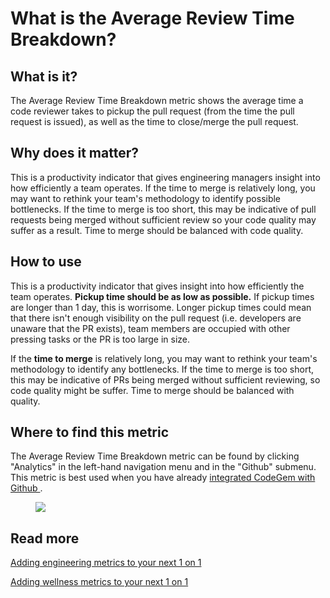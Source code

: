 # What is the Average Review Time Breakdown?

## What is it?

The Average Review Time Breakdown metric shows the average time a code reviewer takes to pickup the pull request (from the time the pull request is issued), as well as the time to close/merge the pull request.

## Why does it matter?

This is a productivity indicator that gives engineering managers insight into how efficiently a team operates. If the time to merge is relatively long, you may want to rethink your team's methodology to identify possible bottlenecks. If the time to merge is too short, this may be indicative of pull requests being merged without sufficient review so your code quality may suffer as a result. Time to merge should be balanced with code quality.

## **How to use**

This is a productivity indicator that gives insight into how efficiently the team operates. **Pickup time **should be as low as possible.**** If pickup times are longer than 1 day, this is worrisome. Longer pickup times could mean that there isn't enough visibility on the pull request (i.e. developers are unaware that the PR exists), team members are occupied with other pressing tasks or the PR is too large in size.

If the **time to merge** is relatively long, you may want to rethink your team's methodology to identify any bottlenecks. If the time to merge is too short, this may be indicative of PRs being merged without sufficient reviewing, so code quality might be suffer. Time to merge should be balanced with quality.

## **Where to find this metric**

The Average Review Time Breakdown metric can be found by clicking "Analytics" in the left-hand navigation menu and in the "Github" submenu. This metric is best used when you have already [integrated CodeGem with Github ](6213899-how-to-integrate-with-github.html).

<figure><img src="https://d15txwkj13xtvh.cloudfront.net/downloads.intercomcdn.com/i/o/522254979/86046e296d6a475166523e1d/image.png" /></figure>

## **Read more**

[Adding engineering metrics to your next 1 on 1](6206501-how-do-i-add-engineering-metrics-analytics-to-my-1-1s.html)

[Adding wellness metrics to your next 1 on 1](6206501-how-do-i-add-engineering-metrics-analytics-to-my-1-1s.html)
